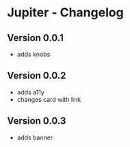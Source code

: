 # Jupiter - Changelog

## Version 0.0.1

- adds knobs

## Version 0.0.2

- adds a11y
- changes card with link

## Version 0.0.3

- adds banner
